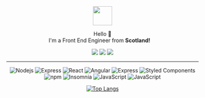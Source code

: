 <div align="center">
    <img src="https://emojis.slackmojis.com/emojis/images/1643515259/12806/meow_attention.png?1643515259" width="50" />
</div>

<p align="center"><span size="24">Hello 👋</span><br>I'm a Front End Engineer from <b>Scotland!</b> <img src="https://flagpedia.net/data/flags/w580/gb-sct.png" height="12"/></p>

<div align="center">
    <a href="https://www.linkedin.com/in/ariqfraser/" target="_blank"><img src="https://img.shields.io/badge/LinkedIn-blue?logo=linkedin&logoColor=white&style=for-the-badge" /></a>
    <a href="mailto: ariqfraser@gmail.com" target="_blank"><img src="https://img.shields.io/badge/EMAIL-fafafa?logo=gmail&style=for-the-badge" /></a>
    <a href="https://ariq.uk/" target="_blank"><img src="https://img.shields.io/badge/portfolio-EBA321?style=for-the-badge" /></a>
</div>

---

<div align="center">
    <img alt="Nodejs" src="https://img.shields.io/badge/-Nodejs-43853d?style=flat-square&logo=Node.js&logoColor=white" />
    <img alt="Express" src="https://img.shields.io/badge/Express-fafafa?style=flat-square&logo=express&logoColor=black" />
    <img alt="React" src="https://img.shields.io/badge/-React-45b8d8?style=flat-square&logo=react&logoColor=white" />
    <img alt="Angular" src="https://img.shields.io/badge/-Angular-dd1b16?style=flat-square&logo=angular&logoColor=white" />
    <img alt="Express" src="https://img.shields.io/badge/Firebase-orange?style=flat-square&logo=firebase&logoColor=white" />
    <img alt="Styled Components" src="https://img.shields.io/badge/-Styled_Components-db7092?style=flat-square&logo=styled-components&logoColor=white" />
    <img alt="npm" src="https://img.shields.io/badge/-NPM-CB3837?style=flat-square&logo=npm&logoColor=white" />
    <img alt="Insomnia" src="https://img.shields.io/badge/-Insomnia-5849BE?style=flat-square&logo=insomnia&logoColor=white" />
    <img alt="JavaScript" src="https://img.shields.io/badge/-JavaScript-yellow?style=flat-square&logo=javascript&logoColor=white" />
    <img alt="JavaScript" src="https://img.shields.io/badge/VSCode-blue?style=flat-square&logo=visualstudiocode&logoColor=white" />
</div>

<div align="center">

[![Top Langs](https://github-readme-stats.vercel.app/api/top-langs/?username=ariqfraser&show_icons=true&theme=dark&hide_title=true&layout=compact)](https://github.com/anuraghazra/github-readme-stats)

</div>

<!-- ![Anurag's GitHub stats](https://github-readme-stats.vercel.app/api?username=ariqfraser&count_private=true&show_icons=true&theme=dark&include_all_commits=true&custom_title=My%20Stats) -->
